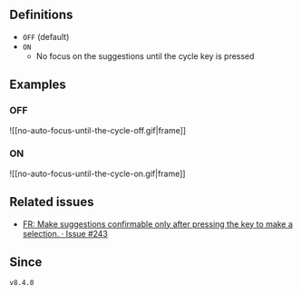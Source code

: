 ## Definitions

- `OFF` (default)
- `ON`
    - No focus on the suggestions until the cycle key is pressed

## Examples

### OFF


![[no-auto-focus-until-the-cycle-off.gif|frame]]
### ON

![[no-auto-focus-until-the-cycle-on.gif|frame]]

## Related issues

- [FR: Make suggestions confirmable only after pressing the key to make a selection\. · Issue \#243](https://github.com/tadashi-aikawa/obsidian-various-complements-plugin/issues/243)

## Since

`v8.4.0`
